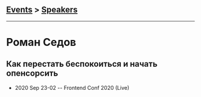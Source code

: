 ## [Events](../README.md) > [Speakers](../speakers.md)
---

# Роман Седов

## Как перестать беспокоиться и начать опенсорсить
- 2020 Sep 23-02 -- Frontend Conf 2020 (Live)    
